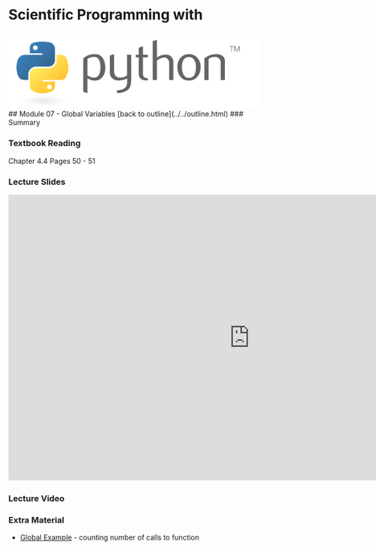 # Scientific Programming with 
<img src="../../imgs/python.png"/>
## Module 07 - Global Variables
[back to outline](../../outline.html)
### Summary

### Textbook Reading
Chapter 4.4
Pages 50 - 51

### Lecture Slides
<iframe src="https://docs.google.com/presentation/d/11YS2n-0tzkcdTYGOgoxcITM1QwRVLul4YRW6UYXOhok/embed?start=false&loop=false&delayms=3000" frameborder="0" width="960" height="569" allowfullscreen="true" mozallowfullscreen="true" webkitallowfullscreen="true"></iframe>

### Lecture Video

### Extra Material
- [Global Example](global.py) - counting number of calls to function